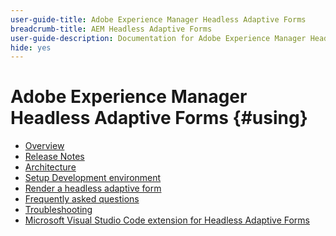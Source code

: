 ```yaml
---
user-guide-title: Adobe Experience Manager Headless Adaptive Forms
breadcrumb-title: AEM Headless Adaptive Forms
user-guide-description: Documentation for Adobe Experience Manager Headless Adaptive Forms
hide: yes
---
```


# Adobe Experience Manager Headless Adaptive Forms {#using}

+ [Overview](overview.md)
+ [Release Notes](release-notes.md)
+ [Architecture](architecture.md)
+ [Setup Development environment](setup-development-environment.md)
+ [Render a headless adaptive form](render-first-headless-adaptive-form.md)
+ [Frequently asked questions](faq.md)
+ [Troubleshooting](troubleshooting.md)
+ [Microsoft Visual Studio Code extension for Headless Adaptive Forms](visual-studio-code-extension-for-headless-adaptive-forms.md)


<!--

Articles must be added to this TOC file in order to render.

Use this list format to specify links to articles and section headings that expand and collapse in the left rail of the user guide.

An article link CANNOT be used as a section heading.
-->
